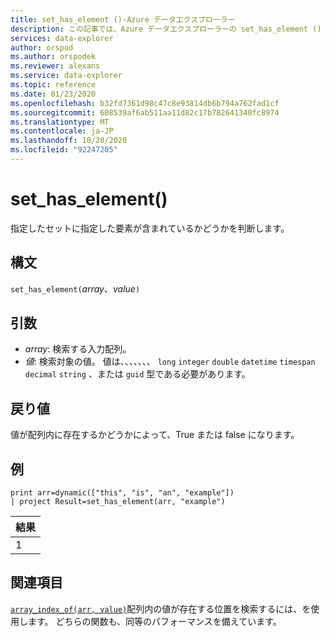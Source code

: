 ```yaml
---
title: set_has_element ()-Azure データエクスプローラー
description: この記事では、Azure データエクスプローラーの set_has_element () について説明します。
services: data-explorer
author: orspod
ms.author: orspodek
ms.reviewer: alexans
ms.service: data-explorer
ms.topic: reference
ms.date: 01/23/2020
ms.openlocfilehash: b32fd7361d98c47c8e93814db6b794a762fad1cf
ms.sourcegitcommit: 608539af6ab511aa11d82c17b782641340fc8974
ms.translationtype: MT
ms.contentlocale: ja-JP
ms.lasthandoff: 10/20/2020
ms.locfileid: "92247205"
---
```

# <a name="set_has_element"></a>set_has_element()

指定したセットに指定した要素が含まれているかどうかを判断します。

## <a name="syntax"></a>構文

`set_has_element(`*array*、*value*`)`

## <a name="arguments"></a>引数

* *array*: 検索する入力配列。
* *値*: 検索対象の値。 値は、、、、、、、 `long` `integer` `double` `datetime` `timespan` `decimal` `string` 、または `guid` 型である必要があります。

## <a name="returns"></a>戻り値

値が配列内に存在するかどうかによって、True または false になります。

## <a name="example"></a>例

<!-- csl: https://help.kusto.windows.net:443/Samples -->
```kusto
print arr=dynamic(["this", "is", "an", "example"]) 
| project Result=set_has_element(arr, "example")
```

|結果|
|---|
|1|

## <a name="see-also"></a>関連項目

[`array_index_of(arr, value)`](arrayindexoffunction.md)配列内の値が存在する位置を検索するには、を使用します。 どちらの関数も、同等のパフォーマンスを備えています。
